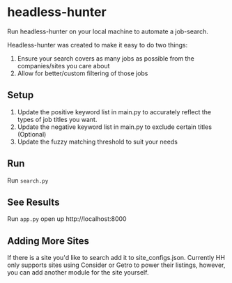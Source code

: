 # headless-hunter
Run headless-hunter on your local machine to automate a job-search.  

Headless-hunter was created to make it easy to do two things:
1. Ensure your search covers as many jobs as possible from the companies/sites you care about
2. Allow for better/custom filtering of those jobs

## Setup
1. Update the positive keyword list in main.py to accurately reflect the types of job titles you want.
2. Update the negative keyword list in main.py to exclude certain titles (Optional)
3. Update the fuzzy matching threshold to suit your needs

## Run
Run `search.py`

## See Results
Run `app.py` open up http://localhost:8000

## Adding More Sites
If there is a site you'd like to search add it to site_configs.json.  Currently HH only supports sites using Consider or Getro to power their listings, however, you can add another module for the site yourself.
